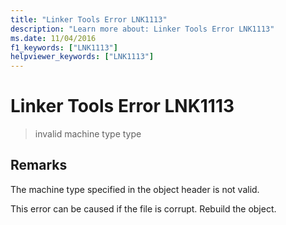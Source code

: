 ```yaml
---
title: "Linker Tools Error LNK1113"
description: "Learn more about: Linker Tools Error LNK1113"
ms.date: 11/04/2016
f1_keywords: ["LNK1113"]
helpviewer_keywords: ["LNK1113"]
---
```

# Linker Tools Error LNK1113

> invalid machine type type

## Remarks

The machine type specified in the object header is not valid.

This error can be caused if the file is corrupt. Rebuild the object.
